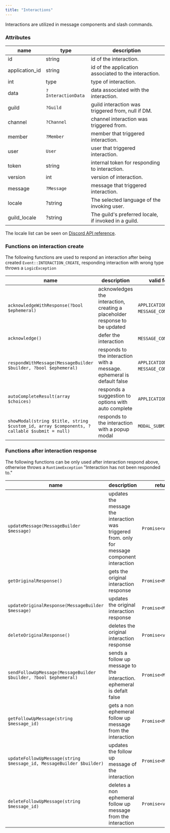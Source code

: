 ```yaml
---
title: "Interactions"
---
```


Interactions are utilized in message components and slash commands.

### Attributes

| name           | type               | description                                          |
| -------------- | ------------------ | ---------------------------------------------------- |
| id             | string             | id of the interaction.                               |
| application_id | string             | id of the application associated to the interaction. |
| int            | type               | type of interaction.                                 |
| data           | `?InteractionData` | data associated with the interaction.                |
| guild          | `?Guild`           | guild interaction was triggered from, null if DM.    |
| channel        | `?Channel`         | channel interaction was triggered from.              |
| member         | `?Member`          | member that triggered interaction.                   |
| user           | `User`             | user that triggered interaction.                     |
| token          | string             | internal token for responding to interaction.        |
| version        | int                | version of interaction.                              |
| message        | `?Message`         | message that triggered interaction.                  |
| locale         | ?string            | The selected language of the invoking user.          |
| guild_locale   | ?string            | The guild's preferred locale, if invoked in a guild. |

The locale list can be seen on [Discord API reference](https://discord.com/developers/docs/reference#locales).

### Functions on interaction create

The following functions are used to respond an interaction after being created `Event::INTERACTION_CREATE`,
responding interaction with wrong type throws a `LogicException`

| name                                                                                       | description                                                                 | valid for interaction type                                 |
| ------------------------------------------------------------------------------------------ | --------------------------------------------------------------------------- | ---------------------------------------------------------- |
| `acknowledgeWithResponse(?bool $ephemeral)`                                                | acknowledges the interaction, creating a placeholder response to be updated | `APPLICATION_COMMAND`, `MESSAGE_COMPONENT`, `MODAL_SUBMIT` |
| `acknowledge()`                                                                            | defer the interaction                                                       | `MESSAGE_COMPONENT`, `MODAL_SUBMIT`                        |
| `respondWithMessage(MessageBuilder $builder, ?bool $ephemeral)`                            | responds to the interaction with a message. ephemeral is default false      | `APPLICATION_COMMAND`, `MESSAGE_COMPONENT`, `MODAL_SUBMIT` |
| `autoCompleteResult(array $choices)`                                                       | responds a suggestion to options with auto complete                         | `APPLICATION_COMMAND_AUTOCOMPLETE`                         |
| `showModal(string $title, string $custom_id, array $components, ?callable $submit = null)` | responds to the interaction with a popup modal                              | `MODAL_SUBMIT`                                             |

### Functions after interaction response

The following functions can be only used after interaction respond above,
otherwise throws a `RuntimeException` "Interaction has not been responded to."

| name                                                                 | description                                                                                    | return             |
| -------------------------------------------------------------------- | ---------------------------------------------------------------------------------------------- | ------------------ |
| `updateMessage(MessageBuilder $message)`                             | updates the message the interaction was triggered from. only for message component interaction | `Promise<void>`    |
| `getOriginalResponse()`                                              | gets the original interaction response                                                         | `Promise<Message>` |
| `updateOriginalResponse(MessageBuilder $message)`                    | updates the original interaction response                                                      | `Promise<Message>` |
| `deleteOriginalResponse()`                                           | deletes the original interaction response                                                      | `Promise<void>`    |
| `sendFollowUpMessage(MessageBuilder $builder, ?bool $ephemeral)`     | sends a follow up message to the interaction. ephemeral is defalt false                        | `Promise<Message>` |
| `getFollowUpMessage(string $message_id)`                             | gets a non ephemeral follow up message from the interaction                                    | `Promise<Message>` |
| `updateFollowUpMessage(string $message_id, MessageBuilder $builder)` | updates the follow up message of the interaction                                               | `Promise<Message>` |
| `deleteFollowUpMessage(string $message_id)`                          | deletes a non ephemeral follow up message from the interaction                                 | `Promise<void>`    |